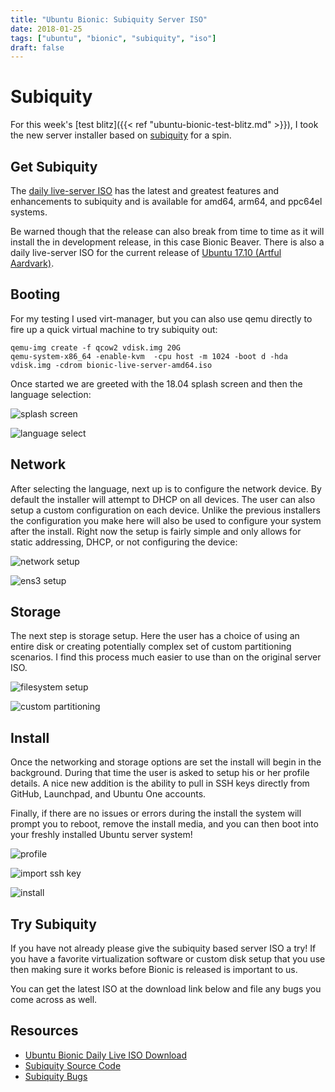 ```yaml
---
title: "Ubuntu Bionic: Subiquity Server ISO"
date: 2018-01-25
tags: ["ubuntu", "bionic", "subiquity", "iso"]
draft: false
---
```


# Subiquity

For this week's [test blitz]({{< ref "ubuntu-bionic-test-blitz.md" >}}), I took the new server installer based on [subiquity](https://launchpad.net/subiquity) for a spin.

## Get Subiquity

The [daily live-server ISO](http://cdimage.ubuntu.com/ubuntu-server/daily-live/current/) has the latest and greatest features and enhancements to subiquity and is available for amd64, arm64, and ppc64el systems.

Be warned though that the release can also break from time to time as it will install the in development release, in this case Bionic Beaver. There is also a daily live-server ISO for the current release of [Ubuntu 17.10 (Artful Aardvark)](http://cdimage.ubuntu.com/ubuntu-server/artful/daily-live/current/).

## Booting

For my testing I used virt-manager, but you can also use qemu directly to fire up a quick virtual machine to try subiquity out:

```shell
qemu-img create -f qcow2 vdisk.img 20G
qemu-system-x86_64 -enable-kvm  -cpu host -m 1024 -boot d -hda vdisk.img -cdrom bionic-live-server-amd64.iso
```

Once started we are greeted with the 18.04 splash screen and then the language selection:

![splash screen](/img/ubuntu/subiquity/splash.png#center)

![language select](/img/ubuntu/subiquity/language.png#center)

## Network

After selecting the language, next up is to configure the network device. By default the installer will attempt to DHCP on all devices. The user can also setup a custom configuration on each device. Unlike the previous installers the configuration you make here will also be used to configure your system after the install. Right now the setup is fairly simple and only allows for static addressing, DHCP, or not configuring the device:

![network setup](/img/ubuntu/subiquity/network.png#center)

![ens3 setup](/img/ubuntu/subiquity/ens3.png#center)

## Storage

The next step is storage setup. Here the user has a choice of using an entire disk or creating potentially complex set of custom partitioning scenarios. I find this process much easier to use than on the original server ISO.

![filesystem setup](/img/ubuntu/subiquity/filesystem.png#center)

![custom partitioning](/img/ubuntu/subiquity/partitioning.png#center)

## Install

Once the networking and storage options are set the install will begin in the background. During that time the user is asked to setup his or her profile details. A nice new addition is the ability to pull in SSH keys directly from GitHub, Launchpad, and Ubuntu One accounts.

Finally, if there are no issues or errors during the install the system will prompt you to reboot, remove the install media, and you can then boot into your freshly installed Ubuntu server system!

![profile](/img/ubuntu/subiquity/profile.png#center)

![import ssh key](/img/ubuntu/subiquity/ssh_keys.png#center)

![install](/img/ubuntu/subiquity/install.png#center)

## Try Subiquity

If you have not already please give the subiquity based server ISO a try! If you have a favorite virtualization software or custom disk setup that you use then making sure it works before Bionic is released is important to us.

You can get the latest ISO at the download link below and file any bugs you come across as well.

## Resources

* [Ubuntu Bionic Daily Live ISO Download](http://cdimage.ubuntu.com/ubuntu-server/daily-live/current/)
* [Subiquity Source Code](https://launchpad.net/subiquity)
* [Subiquity Bugs](https://bugs.launchpad.net/subiquity)
